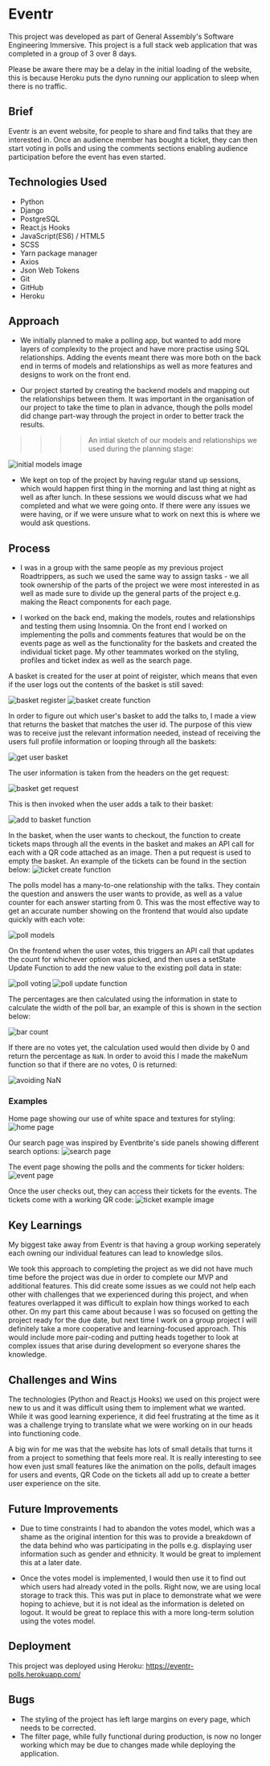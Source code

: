 # Eventr

This project was developed as part of General Assembly's Software Engineering Immersive. This project is a full stack web application that was completed in a group of 3 over 8 days.

Please be aware there may be a delay in the initial loading of the website, this is because Heroku puts the dyno running our application to sleep when there is no traffic. 

## Brief

Eventr is an event website, for people to share and find talks that they are interested in. Once an audience member has bought a ticket, they can then start voting in polls and using the comments sections enabling audience participation before the event has even started.

## Technologies Used

* Python
* Django
* PostgreSQL
* React.js Hooks
* JavaScript(ES6) / HTML5
* SCSS
* Yarn package manager
* Axios
* Json Web Tokens
* Git
* GitHub
* Heroku

## Approach

* We initially planned to make a polling app, but wanted to add more layers of complexity to the project and have more practise using SQL relationships. Adding the events meant there was more both on the back end in terms of models and relationships as well as more features and designs to work on the front end.

* Our project started by creating the backend models and mapping out the relationships between them. It was important in the organisation of our project to take the time to plan in advance, though the polls model did change part-way through the project in order to better track the results.

>>>>An intial sketch of our models and relationships we used during the planning stage:

![initial models image](assets/example-initial-models.png)

* We kept on top of the project by having regular stand up sessions, which would happen first thing in the morning and last thing at night as well as after lunch. In these sessions we would discuss what we had completed and what we were going onto. If there were any issues we were having, or if we were unsure what to work on next this is where we would ask questions.

## Process

* I was in a group with the same people as my previous project Roadtrippers, as such we used the same way to assign tasks - we all took ownership of the parts of the project we were most interested in as well as made sure to divide up the general parts of the project e.g. making the React components for each page.

* I worked on the back end, making the models, routes and relationships and testing them using Insomnia. On the front end I worked on implementing the polls and comments features that would be on the events page as well as the functionality for the baskets and created the individual ticket page. My other teammates worked on the styling, profiles and ticket index as well as the search page.

A basket is created for the user at point of reigister, which means that even if the user logs out the contents of the basket is still saved:

![basket register](assets/basket-register.png)
![basket create function](assets/basket-create.png)

In order to figure out which user's basket to add the talks to, I made a view that returns the basket that matches the user id. The purpose of this view was to receive just the relevant information needed, instead of receiving the users full profile information or looping through all the baskets:

![get user basket](assets/user-basket.png)

The user information is taken from the headers on the get request:

![basket get request](assets/user-basket-call.png)

This is then invoked when the user adds a talk to their basket:

![add to basket function](assets/add-to-basket.png)

In the basket, when the user wants to checkout, the function to create tickets maps through all the events in the basket and makes an API call for each with a QR code attached as an image. Then a put request is used to empty the basket. An example of the tickets can be found in the section below:
![ticket create function](assets/ticket-creation.png)

The polls model has a many-to-one relationship with the talks. They contain the question and answers the user wants to provide, as well as a value counter for each answer starting from 0. This was the most effective way to get an accurate number showing on the frontend that would also update quickly with each vote:

![poll models](assets/poll-model.png)

On the frontend when the user votes, this triggers an API call that updates the count for whichever option was picked, and then uses a setState Update Function to add the new value to the existing poll data in state:

![poll voting](assets/poll-vote.png)
![poll update function](assets/update-poll.png)

The percentages are then calculated using the information in state to calculate the width of the poll bar, an example of this is shown in the section below:

![bar count](assets/poll-bar.png)

If there are no votes yet, the calculation used would then divide by 0 and return the percentage as  `NaN`. In order to avoid this I made the makeNum function so that if there are no votes, 0 is returned:

![avoiding NaN](assets/avoid-NaN.png)

### Examples

Home page showing our use of white space and textures for styling:
![home page](assets/home-page.png)

Our search page was inspired by Eventbrite's side panels showing different search options:
![search page](assets/search-page.png)

The event page showing the polls and the comments for ticker holders:
![event page](assets/event-page.png)

Once the user checks out, they can access their tickets for the events. The tickets come with a working QR code:
![ticket example image](assets/ticket-example.png)

## Key Learnings

My biggest take away from Eventr is that having a group working seperately each owning our individual features can lead to knowledge silos. 

We took this approach to completing the project as we did not have much time before the project was due in order to complete our MVP and additional features. This did create some issues as we could not help each other with challenges that we experienced during this project, and when features overlapped it was difficult to explain how things worked to each other. On my part this came about because I was so focused on getting the project ready for the due date, but next time I work on a group project I will definitely take a more cooperative and learning-focused approach. This would include more pair-coding and putting heads together to look at complex issues that arise during development so everyone shares the knowledge.

## Challenges and Wins

The technologies (Python and React.js Hooks) we used on this project were new to us and it was difficult using them to implement what we wanted. While it was good learning experience, it did feel frustrating at the time as it was a challenge trying to translate what we were working on in our heads into functioning code.

A big win for me was that the website has lots of small details that turns it from a project to something that feels more real. It is really interesting to see how even just small features like the animation on the polls, default images for users and events, QR Code on the tickets all add up to create a better user experience on the site.

## Future Improvements

* Due to time constraints I had to abandon the votes model, which was a shame as the original intention for this was to provide a breakdown of the data behind who was participating in the polls e.g. displaying user information such as gender and ethnicity. It would be great to implement this at a later date.

* Once the votes model is implemented, I would then use it to find out which users had already voted in the polls. Right now, we are using local storage to track this. This was put in place to demonstrate what we were hoping to achieve, but it is not ideal as the information is deleted on logout. It would be great to replace this with a more long-term solution using the votes model.

## Deployment

This project was deployed using Heroku:
https://eventr-polls.herokuapp.com/

## Bugs

* The styling of the project has left large margins on every page, which needs to be corrected.
* The filter page, while fully functional during production, is now no longer working which may be due to changes made while deploying the application.
